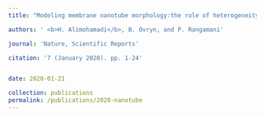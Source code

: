 ```yaml
---
title: "Modeling membrane nanotube morphology:the role of heterogeneity in composition and material properties [[pdf]](https://www.nature.com/articles/s41598-020-59221-x)"

authors: ' <b>H. Alimohamadi</b>, B. Ovryn, and P. Rangamani'

journal: 'Nature, Scientific Reports'

citation: '7 (January 2020). pp. 1-24'


date: 2020-01-21

collection: publications
permalink: /publications/2020-nanotube
---
```

